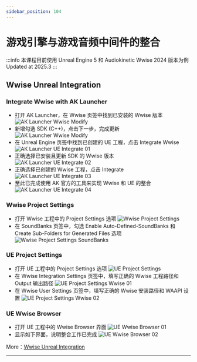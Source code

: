 ```yaml
---
sidebar_position: 104
---
```


# 游戏引擎与游戏音频中间件的整合

:::info
本课程目前使用 Unreal Engine 5 和 Audiokinetic Wwise 2024 版本为例  
Updated at 2025.3
:::

## Wwise Unreal Integration

### Integrate Wwise with AK Launcher

- 打开 AK Launcher，在 Wwise 页签中找到已安装的 Wwise 版本
![AK Launcher Wwise Modify](Game-Engine-Audio-Middleware-Integration/AK-Launcher-Wwise-Modify.png)
- 新增勾选 SDK (C++)，点击下一步，完成更新
![AK Launcher Wwise Modify](Game-Engine-Audio-Middleware-Integration/AK-Launcher-Wwise-Modify-SDK.png)
- 在 Unreal Engine 页签中找到已创建的 UE 工程，点击 Integrate Wwise
![AK Launcher UE Integrate 01](Game-Engine-Audio-Middleware-Integration/AK-Launcher-UE-Integrate-01.png)
- 正确选择已安装且更新 SDK 的 Wwise 版本
![AK Launcher UE Integrate 02](Game-Engine-Audio-Middleware-Integration/AK-Launcher-UE-Integrate-02.png)
- 正确选择已创建的 Wwise 工程，点击 Integrate
![AK Launcher UE Integrate 03](Game-Engine-Audio-Middleware-Integration/AK-Launcher-UE-Integrate-03.png)
- 至此已完成使用 AK 官方的工具来实现 Wwise 和 UE 的整合
![AK Launcher UE Integrate 04](Game-Engine-Audio-Middleware-Integration/AK-Launcher-UE-Integrate-04.png)

### Wwise Project Settings

- 打开 Wwise 工程中的 Project Settings 选项
![Wwise Project Settings](Game-Engine-Audio-Middleware-Integration/Wwise-Project-Settings.png)
- 在 SoundBanks 页签中，勾选 Enable Auto-Defined-SoundBanks 和 Create Sub-Folders for Generated Files 选项
![Wwise Project Settings SoundBanks](Game-Engine-Audio-Middleware-Integration/Wwise-Project-Settings-SoundBanks.png)

### UE Project Settings
- 打开 UE 工程中的 Project Settings 选项
![UE Project Settings](Game-Engine-Audio-Middleware-Integration/UE-Project-Settings.png)
- 在 Wwise Integration Settings 页签中，填写正确的 Wwise 工程路径和 Output 输出路径
![UE Project Settings Wwise 01](Game-Engine-Audio-Middleware-Integration/UE-Project-Settings-Wwise-01.png)
- 在 Wwise User Settings 页签中，填写正确的 Wwise 安装路径和 WAAPI 设置
![UE Project Settings Wwise 02](Game-Engine-Audio-Middleware-Integration/UE-Project-Settings-Wwise-02.png)

### UE Wwise Browser
- 打开 UE 工程中的 Wwise Browser 界面
![UE Wwise Browser 01](Game-Engine-Audio-Middleware-Integration/UE-Wwise-Browser-01.png)
- 显示如下界面，说明整合工作已完成
![UE Wwise Browser 02](Game-Engine-Audio-Middleware-Integration/UE-Wwise-Browser-02.png)


More：[Wwise Unreal Integration](https://www.audiokinetic.com/en/library/edge/?source=UE4&id=index.html)

---